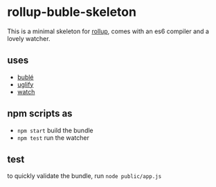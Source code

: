 # rollup-buble-skeleton

This is a minimal skeleton for [rollup](http://rollupjs.org), comes with an es6 compiler and a lovely watcher.

## uses 

- [bublé](https://buble.surge.sh/guide)
- [uglify](https://github.com/TrySound/rollup-plugin-uglify)
- [watch](https://github.com/rollup/rollup-watch)

## npm scripts as

- `npm start` build the bundle
- `npm test` run the watcher

## test

to quickly validate the bundle, run `node public/app.js`
